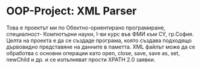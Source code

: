 # OOP-Project: XML Parser
Това е проектът ми по Обектно-ориентирано програмиране, специалност- Компютърни науки, I-ви курс във ФМИ към СУ, гр.София. 
Целта на проекта е да се създаде програма, която създава подходящо дървовидно представяне на данните в паметта.
XML файлът може да се обработва с основни операции като open, clоse, save, save as, set, newChild и др. и се изпълняват прости XPATH 2.0 заявки.
